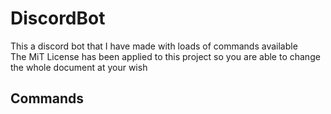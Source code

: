 # DiscordBot

This a discord bot that I have made with loads of commands available  
The MiT License has been applied to this project so you are able to change the whole document at your wish  

## Commands
